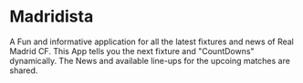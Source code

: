 # Madridista
A Fun and informative application for all the latest fixtures and news of Real Madrid CF.
This App tells you the next fixture and "CountDowns" dynamically.
The News and available line-ups for the upcoing matches are shared.
